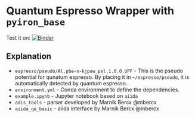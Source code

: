 # Quantum Espresso Wrapper with `pyiron_base`

Test it on: [![Binder](https://mybinder.org/badge_logo.svg)](https://mybinder.org/v2/gh/jan-janssen/quantum_espresso_pyiron_base/aiida?labpath=example.ipynb)

## Explanation 
* `espresso/pseudo/Al.pbe-n-kjpaw_psl.1.0.0.UPF` - This is the pseudo potential for qunatum espresso. By placing it in `~/espresso/pseudo`, it is automatically detected by quantum espresso.
* `environment.yml` - Conda environment to define the dependencies.
* `example.ipynb` - Jupyter notebook based on `aiida`
* `adis_tools` - parser developed by Marnik Bercx @mbercx
* `aiida_qe_basic` - aiida interface by Marnik Bercx @mbercx
